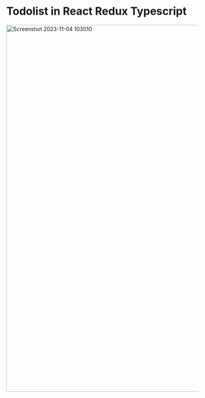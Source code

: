 # Todolist in React Redux Typescript

<img width="960" alt="Screenshot 2023-11-04 103010" src="https://github.com/heryrmdn/todolist-react-redux-typescript/assets/75071933/4e6e4c12-50e2-41cf-a500-e9eede5ba947">

